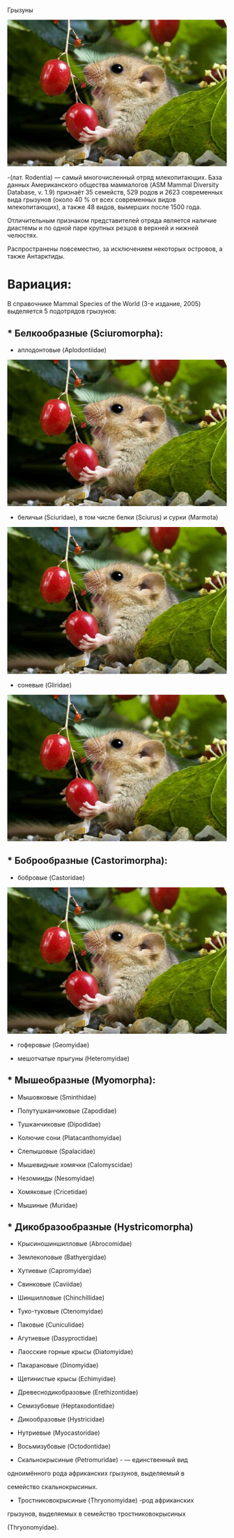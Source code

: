 Грызуны 

![](sonya.jpg)

-(лат. Rodentia) — самый многочисленный отряд млекопитающих. База данных Американского общества маммалогов (ASM Mammal Diversity Database, v. 1.9) признаёт 35 семейств, 529 родов и 2623 современных вида грызунов (около 40 % от всех современных видов млекопитающих), а также 48 видов, вымерших после 1500 года.

Отличительным признаком представителей отряда является наличие диастемы и по одной паре крупных резцов в верхней и нижней челюстях.

Распространены повсеместно, за исключением некоторых островов, а также Антарктиды.

# Вариация:

В справочнике Mammal Species of the World (3-е издание, 2005) выделяется 5 подотрядов грызунов:

## * Белкообразные (Sciuromorpha):

- аплодонтовые (Aplodontiidae)

![](sonya.jpg)

- беличьи (Sciuridae), в том числе белки (Sciurus) и сурки (Marmota)

![](sonya.jpg)

- соневые (Gliridae)

![](sonya.jpg)

## * Боброобразные (Castorimorpha): 

- бобровые (Castoridae)

![](sonya.jpg)

- гоферовые (Geomyidae)

- мешотчатые прыгуны (Heteromyidae)

## * Мышеобразные (Myomorpha):

- Мышовковые (Sminthidae)

- Полутушканчиковые (Zapodidae)

- Тушканчиковые (Dipodidae)

- Колючие сони (Platacanthomyidae)

- Слепышовые (Spalacidae)

- Мышевидные хомячки (Calomyscidae)

- Незомииды (Nesomyidae)

- Хомяковые (Cricetidae)

- Мышиные (Muridae)


## * Дикобразообразные (Hystricomorpha)

- Крысиношиншилловые (Abrocomidae) 

- Землекоповые (Bathyergidae) 

- Хутиевые (Capromyidae) 

- Свинковые (Caviidae) 

- Шиншилловые (Chinchillidae) 

- Туко-туковые (Ctenomyidae) 

- Паковые (Cuniculidae) 

- Агутиевые (Dasyproctidae) 

- Лаосские горные крысы (Diatomyidae) 

- Пакарановые (Dinomyidae) 

- Щетинистые крысы (Echimyidae) 

- Древеснодикобразовые (Erethizontidae) 

- Семизубовые (Heptaxodontidae) 

- Дикообразовые (Hystricidae) 

- Нутриевые (Myocastoridae) 

- Восьмизубовые (Octodontidae) 

- Скальнокрысиные (Petromuridae) - — единственный вид

 одноимённого рода африканских грызунов, выделяемый в
 
  семейство скальнокрысиных.

- Тростниковокрысиные (Thryonomyidae) -род африканских 

грызунов, выделяемых в семейство тростниковокрысиных

(Thryonomyidae). 

